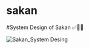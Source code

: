 # sakan

#System Design of Sakan ✅🤸‍♂️

![Sakan_System Desing](https://github.com/Ahmed-mohamed72/Graduation-Project/assets/151045541/1ad0c85c-d216-4be1-a36b-858a23b244fc)
